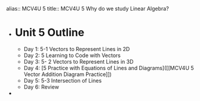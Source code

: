 alias:: MCV4U 5
title:: MCV4U 5 Why do we study Linear Algebra?

- # Unit 5 Outline
	- Day 1:  5-1 Vectors to Represent Lines in 2D
	- Day 2:  5 Learning to Code with Vectors
	- Day 3:  5- 2 Vectors to Represent Lines in 3D
	- Day 4: [5 Practice with Equations of Lines and Diagrams]([[MCV4U 5 Vector Addition Diagram Practice]])
	- Day 5:  5-3 Intersection of Lines
	- Day 6:  Review
-